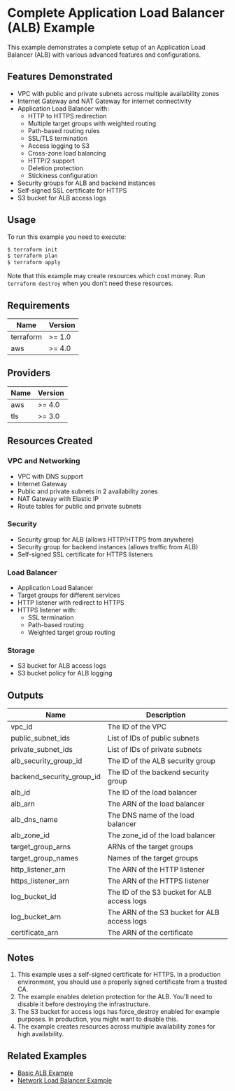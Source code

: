 # Complete Application Load Balancer (ALB) Example

This example demonstrates a complete setup of an Application Load Balancer (ALB) with various advanced features and configurations.

## Features Demonstrated

- VPC with public and private subnets across multiple availability zones
- Internet Gateway and NAT Gateway for internet connectivity
- Application Load Balancer with:
  - HTTP to HTTPS redirection
  - Multiple target groups with weighted routing
  - Path-based routing rules
  - SSL/TLS termination
  - Access logging to S3
  - Cross-zone load balancing
  - HTTP/2 support
  - Deletion protection
  - Stickiness configuration
- Security groups for ALB and backend instances
- Self-signed SSL certificate for HTTPS
- S3 bucket for ALB access logs

## Usage

To run this example you need to execute:

```bash
$ terraform init
$ terraform plan
$ terraform apply
```

Note that this example may create resources which cost money. Run `terraform destroy` when you don't need these resources.

## Requirements

| Name | Version |
|------|---------|
| terraform | >= 1.0 |
| aws | >= 4.0 |

## Providers

| Name | Version |
|------|---------|
| aws | >= 4.0 |
| tls | >= 3.0 |

## Resources Created

### VPC and Networking
- VPC with DNS support
- Internet Gateway
- Public and private subnets in 2 availability zones
- NAT Gateway with Elastic IP
- Route tables for public and private subnets

### Security
- Security group for ALB (allows HTTP/HTTPS from anywhere)
- Security group for backend instances (allows traffic from ALB)
- Self-signed SSL certificate for HTTPS listeners

### Load Balancer
- Application Load Balancer
- Target groups for different services
- HTTP listener with redirect to HTTPS
- HTTPS listener with:
  - SSL termination
  - Path-based routing
  - Weighted target group routing

### Storage
- S3 bucket for ALB access logs
- S3 bucket policy for ALB logging

## Outputs

| Name | Description |
|------|-------------|
| vpc_id | The ID of the VPC |
| public_subnet_ids | List of IDs of public subnets |
| private_subnet_ids | List of IDs of private subnets |
| alb_security_group_id | The ID of the ALB security group |
| backend_security_group_id | The ID of the backend security group |
| alb_id | The ID of the load balancer |
| alb_arn | The ARN of the load balancer |
| alb_dns_name | The DNS name of the load balancer |
| alb_zone_id | The zone_id of the load balancer |
| target_group_arns | ARNs of the target groups |
| target_group_names | Names of the target groups |
| http_listener_arn | The ARN of the HTTP listener |
| https_listener_arn | The ARN of the HTTPS listener |
| log_bucket_id | The ID of the S3 bucket for ALB access logs |
| log_bucket_arn | The ARN of the S3 bucket for ALB access logs |
| certificate_arn | The ARN of the certificate |

## Notes

1. This example uses a self-signed certificate for HTTPS. In a production environment, you should use a properly signed certificate from a trusted CA.
2. The example enables deletion protection for the ALB. You'll need to disable it before destroying the infrastructure.
3. The S3 bucket for access logs has force_destroy enabled for example purposes. In production, you might want to disable this.
4. The example creates resources across multiple availability zones for high availability.

## Related Examples

- [Basic ALB Example](../basic)
- [Network Load Balancer Example](../nlb) 